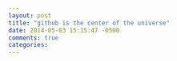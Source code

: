 ```yaml
---
layout: post
title: "github is the center of the universe"
date: 2014-05-03 15:15:47 -0500
comments: true
categories: 
---
```

